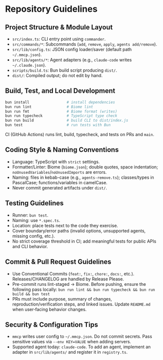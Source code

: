 # Repository Guidelines

## Project Structure & Module Layout
- `src/index.ts`: CLI entry point using `commander`.
- `src/commands/*`: Subcommands (`add`, `remove`, `apply`, `agents add/remove`).
- `src/lib/config.ts`: JSON config loader/saver (default path `~/.mmcp.json`).
- `src/lib/agents/*`: Agent adapters (e.g., `claude-code` writes `~/.claude.json`).
- `scripts/build.ts`: Bun build script producing `dist/`.
- `dist/`: Compiled output; do not edit by hand.

## Build, Test, and Local Development
```bash
bun install                 # install dependencies
bun run lint                # Biome lint
bun run fmt                 # Biome format (writes)
bun run typecheck           # TypeScript type check
bun run build               # build CLI to dist/index.js
bun test                    # run tests with Bun
```
CI (GitHub Actions) runs lint, build, typecheck, and tests on PRs and `main`.

## Coding Style & Naming Conventions
- Language: TypeScript with `strict` settings.
- Formatter/Linter: Biome (`biome.json`); double quotes, space indentation; `noUnusedVariables`/`noUnusedImports` are errors.
- Naming: files in kebab-case (e.g., `agents-remove.ts`); classes/types in PascalCase; functions/variables in camelCase.
- Never commit generated artifacts under `dist/`.

## Testing Guidelines
- Runner: `bun test`.
- Naming: use `*.spec.ts`.
- Location: place tests next to the code they exercise.
- Cover boundary/error paths (invalid options, unsupported agents, missing config, etc.).
- No strict coverage threshold in CI; add meaningful tests for public APIs and CLI behavior.

## Commit & Pull Request Guidelines
- Use Conventional Commits (`feat:`, `fix:`, `chore:`, `docs:`, etc.). Releases/CHANGELOG are handled by Release Please.
- Pre-commit runs lint-staged → Biome. Before pushing, ensure the following pass locally:
  `bun run lint && bun run typecheck && bun run build && bun test`
- PRs must include purpose, summary of changes, reproduction/verification steps, and linked issues. Update `README.md` when user‑facing behavior changes.

## Security & Configuration Tips
- `mmcp` writes user config to `~/.mmcp.json`. Do not commit secrets. Pass sensitive values via `--env KEY=VALUE` when adding servers.
- Supported agent today: `claude-code`. To add an agent, implement an adapter in `src/lib/agents/` and register it in `registry.ts`.
